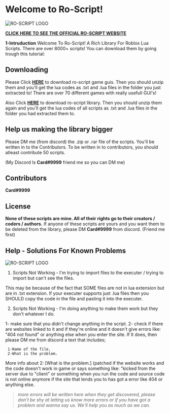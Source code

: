 # Welcome to Ro-Script!
![RO-SCRIPT LOGO](https://i.imgur.com/WPvGjq2.png)

**[CLICK HERE TO SEE THE OFFICIAL RO-SCRIPT WEBSITE](https://cardrhyme206113.github.io/ro-script.html)**

**1-Intruduction**
Welcome To Ro-Script! A Rich Library For Roblox Lua Scripts. There are over 8000+ scripts! You can download them by going trough this tutorial:

## Downloading

Please Click **[HERE](https://github.com/Cardrhyme206113/Ro-Scripts/blob/main/%5BRBX%5D%5BGAME%5D%5BGUI%5D.rar?raw=true)** to download ro-script game guis. Then you should unzip them and you'll get the lua codes as .txt and .lua files in the folder you just extracted to! There are over 70 different games with really usefull GUI's!

Also Click **[HERE](https://github.com/Cardrhyme206113/Ro-Scripts/blob/main/%5BROSCRIPT%5D%5BLIBRARY%5D.rar?raw=true)** to download ro-script library. Then you should unzip them again and you'll get the lua codes of all scripts as .txt and .lua files in the folder you had extracted them to.

## Help us making the library bigger

Please DM me (from discord) the .zip or .rar file of the scripts. You'll be written in to the Contributors. To be written in to contributors, you should atleast contribute 50 scripts.

(My Discord Is **Card#9999** friend me so you can DM me)


## Contributors

**Card#9999**

## License
**None of these scripts are mine. All of their rights go to their creators / coders / authors.** If anyone of these scripts are yours and you want them to be deleted from the library, please DM **Card#9999** from discord. (Friend me first)


## Help - Solutions For Known Problems

![RO-SCRIPT LOGO](https://i.imgur.com/WPvGjq2.png)

 1. Scripts Not Working - I'm trying to import files to the executer / trying to import but can't see the files.

This may be because of the fact that SOME files are not in lua extension but are in .txt extension. If your executer supports just .lua files then you SHOULD copy the code in the file and pasting it into the executer.

 2. Scripts Not Working - I'm doing anything to make them work but they don't whatever I do.
 
 1- make sure that you didn't change anything in the script.
 2- check if there are websites linked to it and if they're online and it doesn't give errors like: "404 not found" or anything else when you enter the site. If It does, then please DM me from discord a text that includes;

     1-Name of the file.
     2-What is the problem.

More info about 2: [What is the problem.] (patched if the website works and the code doesn't work in game or says something like: "kicked from the server due to "client" or something when you run the code and source code is not online anymore if the site that lends you to has got a error like 404 or anything else.

> *more errors will be written here when they get discovered, please don't be shy at letting us know more errors or if you have got a
> problem and wanna say us. We'll help you as much as we can.*
